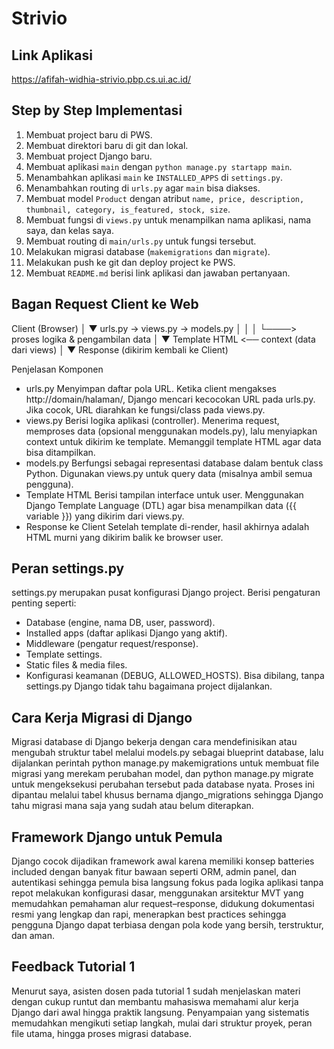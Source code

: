 # Strivio

## Link Aplikasi
https://afifah-widhia-strivio.pbp.cs.ui.ac.id/

## Step by Step Implementasi
1. Membuat project baru di PWS.
2. Membuat direktori baru di git dan lokal.
4. Membuat project Django baru.
5. Membuat aplikasi `main` dengan `python manage.py startapp main`.
6. Menambahkan aplikasi `main` ke `INSTALLED_APPS` di `settings.py`.
7. Menambahkan routing di `urls.py` agar `main` bisa diakses.
8. Membuat model `Product` dengan atribut `name, price, description, thumbnail, category, is_featured, stock, size`.
9. Membuat fungsi di `views.py` untuk menampilkan nama aplikasi, nama saya, dan kelas saya.
10. Membuat routing di `main/urls.py` untuk fungsi tersebut.
11. Melakukan migrasi database (`makemigrations` dan `migrate`).
12. Melakukan push ke git dan deploy project ke PWS.
13. Membuat `README.md` berisi link aplikasi dan jawaban pertanyaan.

## Bagan Request Client ke Web
Client (Browser)
     │
     ▼
 urls.py  →  views.py  →  models.py
     │          │
     │          └────> proses logika & pengambilan data
     │
     ▼
 Template HTML  <── context (data dari views)
     │
     ▼
  Response (dikirim kembali ke Client)

Penjelasan Komponen
- urls.py
Menyimpan daftar pola URL. Ketika client mengakses http://domain/halaman/, Django mencari kecocokan URL pada urls.py. Jika cocok, URL diarahkan ke fungsi/class pada views.py.
- views.py
Berisi logika aplikasi (controller). Menerima request, memproses data (opsional menggunakan models.py), lalu menyiapkan context untuk dikirim ke template. Memanggil template HTML agar data bisa ditampilkan.
- models.py
Berfungsi sebagai representasi database dalam bentuk class Python. Digunakan views.py untuk query data (misalnya ambil semua pengguna).
- Template HTML
Berisi tampilan interface untuk user. Menggunakan Django Template Language (DTL) agar bisa menampilkan data ({{ variable }}) yang dikirim dari views.py.
- Response ke Client
Setelah template di-render, hasil akhirnya adalah HTML murni yang dikirim balik ke browser user.

## Peran settings.py
settings.py merupakan pusat konfigurasi Django project. Berisi pengaturan penting seperti:
- Database (engine, nama DB, user, password).
- Installed apps (daftar aplikasi Django yang aktif).
- Middleware (pengatur request/response).
- Template settings.
- Static files & media files.
- Konfigurasi keamanan (DEBUG, ALLOWED_HOSTS).
Bisa dibilang, tanpa settings.py Django tidak tahu bagaimana project dijalankan.

## Cara Kerja Migrasi di Django
Migrasi database di Django bekerja dengan cara mendefinisikan atau mengubah struktur tabel melalui models.py sebagai blueprint database, lalu dijalankan perintah python manage.py makemigrations untuk membuat file migrasi yang merekam perubahan model, dan python manage.py migrate untuk mengeksekusi perubahan tersebut pada database nyata. Proses ini dipantau melalui tabel khusus bernama django_migrations sehingga Django tahu migrasi mana saja yang sudah atau belum diterapkan.

## Framework Django untuk Pemula
Django cocok dijadikan framework awal karena memiliki konsep batteries included dengan banyak fitur bawaan seperti ORM, admin panel, dan autentikasi sehingga pemula bisa langsung fokus pada logika aplikasi tanpa repot melakukan konfigurasi dasar, menggunakan arsitektur MVT yang memudahkan pemahaman alur request–response, didukung dokumentasi resmi yang lengkap dan rapi, menerapkan best practices sehingga pengguna Django dapat terbiasa dengan pola kode yang bersih, terstruktur, dan aman.

## Feedback Tutorial 1
Menurut saya, asisten dosen pada tutorial 1 sudah menjelaskan materi dengan cukup runtut dan membantu mahasiswa memahami alur kerja Django dari awal hingga praktik langsung. Penyampaian yang sistematis memudahkan mengikuti setiap langkah, mulai dari struktur proyek, peran file utama, hingga proses migrasi database.
